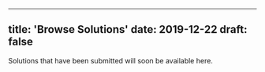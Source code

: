 
---
title: 'Browse Solutions'
date: 2019-12-22
draft: false
---

Solutions that have been submitted will soon be available here.


